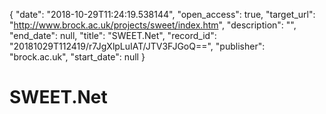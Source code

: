 {
  "date": "2018-10-29T11:24:19.538144", 
  "open_access": true, 
  "target_url": "http://www.brock.ac.uk/projects/sweet/index.htm", 
  "description": "", 
  "end_date": null, 
  "title": "SWEET.Net", 
  "record_id": "20181029T112419/r7JgXlpLuIAT/JTV3FJGoQ==", 
  "publisher": "brock.ac.uk", 
  "start_date": null
}

# SWEET.Net

